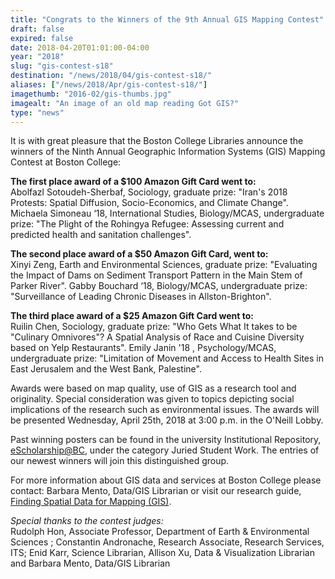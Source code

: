```yaml
---
title: "Congrats to the Winners of the 9th Annual GIS Mapping Contest"
draft: false
expired: false
date: 2018-04-20T01:01:00-04:00
year: "2018"
slug: "gis-contest-s18"
destination: "/news/2018/04/gis-contest-s18/"
aliases: ["/news/2018/Apr/gis-contest-s18/"]
imagethumb: "2016-02/gis-thumbs.jpg"
imagealt: "An image of an old map reading Got GIS?"
type: "news"
---
```



It is with great pleasure that the Boston College Libraries announce the winners of the Ninth Annual Geographic Information Systems (GIS) Mapping Contest at Boston College:

<strong>The first place award of a $100 Amazon Gift Card went to:</strong><br/>
Abolfazl Sotoudeh-Sherbaf, Sociology, graduate prize: "Iran's 2018 Protests: Spatial Diffusion, Socio-Economics, and Climate Change".
Michaela Simoneau ‘18, International Studies, Biology/MCAS, undergraduate prize: "The Plight of the Rohingya Refugee: Assessing current and predicted health and sanitation challenges".

<strong>The second place award of a $50 Amazon Gift Card, went to:</strong><br/>
Xinyi Zeng, Earth and Environmental Sciences, graduate prize: "Evaluating the Impact of Dams on Sediment Transport Pattern in the Main Stem of Parker River".
Gabby Bouchard ‘18, Biology/MCAS, undergraduate prize: "Surveillance of Leading Chronic Diseases in Allston-Brighton".

<strong>The third place award of a $25 Amazon Gift Card went to:</strong><br/>
Ruilin Chen, Sociology, graduate prize: "Who Gets What It takes to be "Culinary Omnivores"? A Spatial Analysis of Race and Cuisine Diversity based on Yelp Restaurants".
Emily Janin '18 , Psychology/MCAS,  undergraduate prize: "Limitation of Movement and Access to Health Sites in East Jerusalem and the West Bank, Palestine".

Awards were based on map quality, use of GIS as a research tool and originality.  Special consideration was given to topics depicting social implications of the research such as environmental issues. The awards will be presented Wednesday, April 25th, 2018  at 3:00 p.m. in the O'Neill Lobby.  

Past winning posters can be found in the university Institutional Repository,  <a href="https://dlib.bc.edu/">eScholarship@BC</a>, under the category Juried Student Work. The entries of our newest winners will join this distinguished group.  

For more information about GIS data and services at Boston College please contact: Barbara Mento, Data/GIS Librarian or visit our research guide, <a href="http://libguides.bc.edu/gis">Finding Spatial Data for Mapping (GIS)</a>.

 
<em>Special thanks to the contest judges:</em><br/> 
Rudolph Hon, Associate Professor, Department of Earth & Environmental Sciences ; Constantin Andronache, Research Associate, Research Services, ITS;  Enid Karr,  Science Librarian, Allison Xu, Data & Visualization Librarian and Barbara Mento, Data/GIS Librarian
 


